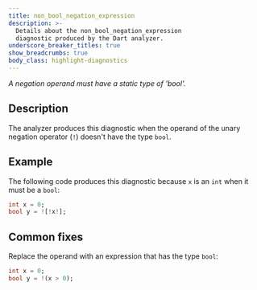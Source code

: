 ```yaml
---
title: non_bool_negation_expression
description: >-
  Details about the non_bool_negation_expression
  diagnostic produced by the Dart analyzer.
underscore_breaker_titles: true
show_breadcrumbs: true
body_class: highlight-diagnostics
---
```


_A negation operand must have a static type of 'bool'._

## Description

The analyzer produces this diagnostic when the operand of the unary
negation operator (`!`) doesn't have the type `bool`.

## Example

The following code produces this diagnostic because `x` is an `int` when it
must be a `bool`:

```dart
int x = 0;
bool y = ![!x!];
```

## Common fixes

Replace the operand with an expression that has the type `bool`:

```dart
int x = 0;
bool y = !(x > 0);
```
